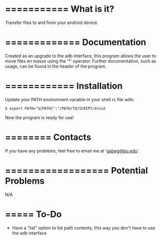 ===========
What is it?
===========

Transfer files to and from your android device.



=============
Documentation
=============

Created as an upgrade to the adb interface, this program allows the user to move 
files en masse using the '*' operator. Further documentation, such as usage, can be
found in the header of the program.



============
Installation
============

Update your PATH environment variable in your shell rc file with:
    
    $ export PATH="${PATH}":"/PATH/TO/SCRIPT/droid

Now the program is ready for use!



========
Contacts
========

If you have any problems, feel free to email me at 'gabeg@bu.edu'.



==================
Potential Problems
==================

N/A



=====
To-Do
=====

- Have a "list" option to list path contents, this way you don't have to use the adb 
  interface
